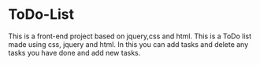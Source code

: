 # ToDo-List
This is a front-end project based on jquery,css and html. This is a ToDo list made using css, jquery and html. In this you can add tasks and delete any tasks you have done and add new tasks.
